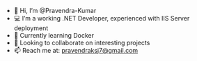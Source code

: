 * 👋 Hi, I’m @Pravendra-Kumar  
* 💻 I’m a working .NET Developer, experienced with IIS Server deployment  
* 🌱 Currently learning  Docker
* 🤝 Looking to collaborate on interesting projects  
* 📫 Reach me at: pravendraksj7@gmail.com
